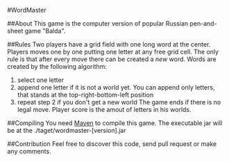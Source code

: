 #WordMaster

##About
This game is the computer version of popular Russian pen-and-sheet game "Balda". 

##Rules
Two players have a grid field with one long word at the center. Players moves one by one putting one letter at any free grid cell. The only rule is that after every move there can be created a *new* word. Words are created by the following algorithm: 
1. select one letter
2. append one letter if it is not a world yet. You can append only letters, that stands at the top-right-bottom-left position
3. repeat step 2 if you don't get a new world
The game ends if there is no legal move. Player score is the amout of letters in his worlds.

##Compiling
You need [Maven](https://maven.apache.org/ "Maven page") to compile this game. The executable jar will be at the ./taget/wordmaster-[version].jar

##Contribution
Feel free to discover this code, send pull request or make any comments.

